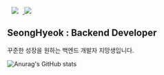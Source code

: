 <div>
    <a href="https://instagram.com/s_201802" target="_blank">
        <img 
            src="http://img.shields.io/badge/-seonghyeok-black?style=flat&logo=Instagram&link=https://instagram.com/s_201802/"
            style="height : auto; margin-left : 10px; margin-right : 10px;"/>
    </a>
    <a href="mailto:cinemay33@gmail.com" target="_blank"><img src="https://img.shields.io/badge/cinemay33@gmail.com-EA4335?style=flat&logo=Gmail&logoColor=white"/></a>
    
    
</div>

## SeongHyeok : Backend Developer

꾸준한 성장을 원하는 백엔드 개발자 지망생입니다.



![Anurag's GitHub stats](https://github-readme-stats.vercel.app/api?username=Choi-Seong-Hyeok&show_icons=true&theme=yeblu)


